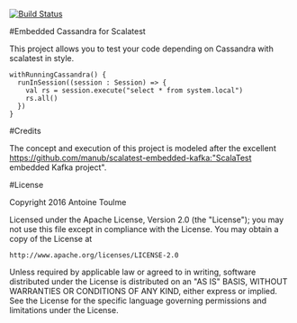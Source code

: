 [![Build Status](https://travis-ci.org/tmio/scalatest-embedded-cassandra.svg?branch=master)](https://travis-ci.org/tmio/scalatest-embedded-cassandra)

#Embedded Cassandra for Scalatest

This project allows you to test your code depending on Cassandra with scalatest in style.

```
withRunningCassandra() {
  runInSession((session : Session) => {
    val rs = session.execute("select * from system.local")
    rs.all()
  })
}

```


#Credits

The concept and execution of this project is modeled after the excellent https://github.com/manub/scalatest-embedded-kafka:"ScalaTest embedded Kafka project".

#License

Copyright 2016 Antoine Toulme

Licensed under the Apache License, Version 2.0 (the "License");
you may not use this file except in compliance with the License.
You may obtain a copy of the License at

    http://www.apache.org/licenses/LICENSE-2.0

Unless required by applicable law or agreed to in writing, software
distributed under the License is distributed on an "AS IS" BASIS,
WITHOUT WARRANTIES OR CONDITIONS OF ANY KIND, either express or implied.
See the License for the specific language governing permissions and
limitations under the License.